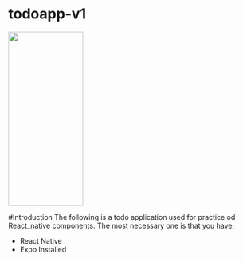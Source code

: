 # todoapp-v1
<img src="https://user-images.githubusercontent.com/53315778/126878657-05d49966-368b-470b-9094-058b7b985bdc.png" height=350 width="150"/>

#Introduction
The following is a todo application used for practice od React_native components.
The most necessary one is that you have;
- React Native
- Expo Installed
